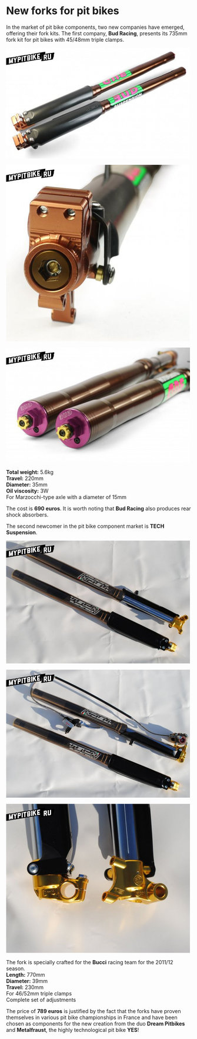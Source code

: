 # New forks for pit bikes

In the market of pit bike components, two new companies have emerged, offering their fork kits. The first company, **Bud Racing**, presents its 735mm fork kit for pit bikes with 45/48mm triple clamps.  

![bud racing](../../../static/img/127e32.jpg)  

![bud racing](../../../static/img/1fdca6.jpg)  

![bud racing](../../../static/img/bf6bbc.jpg)  

**Total weight:** 5.6kg  
**Travel:** 220mm  
**Diameter:** 35mm  
**Oil viscosity:** 3W  
For Marzocchi-type axle with a diameter of 15mm  

The cost is **690 euros**. It is worth noting that **Bud Racing** also produces rear shock absorbers.

The second newcomer in the pit bike component market is **TECH Suspension**.  

![TECH Suspension](../../../static/img/704077.jpg)  

![TECH Suspension](../../../static/img/02681a.jpg)  

![TECH Suspension](../../../static/img/26e5fa.jpg)  

The fork is specially crafted for the **Bucci** racing team for the 2011/12 season.  
**Length:** 770mm  
**Diameter:** 39mm  
**Travel:** 230mm  
For 46/52mm triple clamps  
Complete set of adjustments  

The price of **789 euros** is justified by the fact that the forks have proven themselves in various pit bike championships in France and have been chosen as components for the new creation from the duo **Dream Pitbikes** and **Metalfraust**, the highly technological pit bike **YES**!
